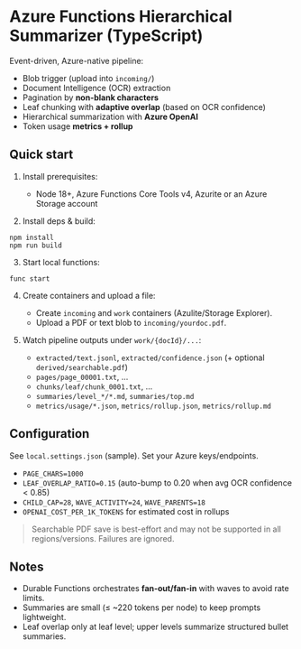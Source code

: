 # Azure Functions Hierarchical Summarizer (TypeScript)

Event-driven, Azure-native pipeline:
- Blob trigger (upload into `incoming/`)
- Document Intelligence (OCR) extraction
- Pagination by **non-blank characters**
- Leaf chunking with **adaptive overlap** (based on OCR confidence)
- Hierarchical summarization with **Azure OpenAI**
- Token usage **metrics + rollup**

## Quick start

1) Install prerequisites:
   - Node 18+, Azure Functions Core Tools v4, Azurite or an Azure Storage account

2) Install deps & build:
```
npm install
npm run build
```

3) Start local functions:
```
func start
```

4) Create containers and upload a file:
   - Create `incoming` and `work` containers (Azulite/Storage Explorer).
   - Upload a PDF or text blob to `incoming/yourdoc.pdf`.

5) Watch pipeline outputs under `work/{docId}/...`:
   - `extracted/text.jsonl`, `extracted/confidence.json` (+ optional `derived/searchable.pdf`)
   - `pages/page_00001.txt`, ...
   - `chunks/leaf/chunk_0001.txt`, ...
   - `summaries/level_*/*.md`, `summaries/top.md`
   - `metrics/usage/*.json`, `metrics/rollup.json`, `metrics/rollup.md`

## Configuration

See `local.settings.json` (sample). Set your Azure keys/endpoints.
- `PAGE_CHARS=1000`
- `LEAF_OVERLAP_RATIO=0.15` (auto-bump to 0.20 when avg OCR confidence < 0.85)
- `CHILD_CAP=28`, `WAVE_ACTIVITY=24`, `WAVE_PARENTS=18`
- `OPENAI_COST_PER_1K_TOKENS` for estimated cost in rollups

> Searchable PDF save is best-effort and may not be supported in all regions/versions. Failures are ignored.

## Notes
- Durable Functions orchestrates **fan-out/fan-in** with waves to avoid rate limits.
- Summaries are small (≤ ~220 tokens per node) to keep prompts lightweight.
- Leaf overlap only at leaf level; upper levels summarize structured bullet summaries.
